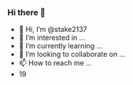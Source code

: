 ### Hi there 👋
- 👋 Hi, I’m @stake2137
- 👀 I’m interested in ...
- 🌱 I’m currently learning ...
- 💞️ I’m looking to collaborate on ...
- 📫 How to reach me ...
- 19
<!--
**Themanhdh/themanhdh** is a ✨ _special_ ✨ repository because its `README.md` (this file) appears on your GitHub profile.


